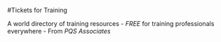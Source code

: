 #Tickets for Training

A world directory of training resources -
*FREE* for training professionals everywhere -
From *PQS Associates*
